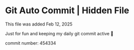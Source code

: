 # Git Auto Commit | Hidden File

This file was added Feb 12, 2025

Just for fun and keeping my daily git commit active 🤪

commit number: 454334
